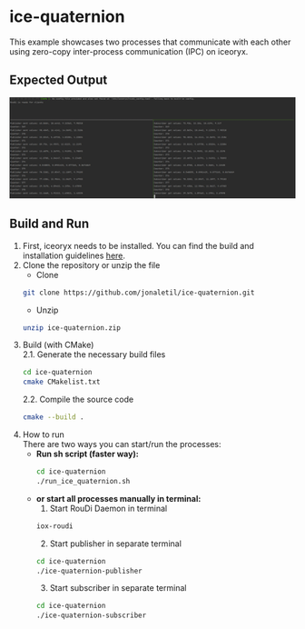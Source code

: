 # ice-quaternion
This example showcases two processes that communicate with each other using zero-copy inter-process communication (IPC) on iceoryx.

## Expected Output
![expected_output](assets/terminal.png "Expected Output")

## Build and Run

1. First, iceoryx needs to be installed. You can find the build and installation guidelines [here](assets/installation.md).
2. Clone the repository or unzip the file
    - Clone
    ```bash
    git clone https://github.com/jonaletil/ice-quaternion.git
    ```
    - Unzip
    ```bash
    unzip ice-quaternion.zip
    ```
3. Build (with CMake)  
    2.1. Generate the necessary build files
   ```bash
   cd ice-quaternion
   cmake CMakelist.txt
    ```
    2.2. Compile the source code
   ```bash
   cmake --build .
    ```
4. How to run  
There are two ways you can start/run the processes:
   - **Run sh script (faster way):**
      ```bash
     cd ice-quaternion
     ./run_ice_quaternion.sh 
      ```
   - **or start all processes manually in terminal:**
     1. Start RouDi Daemon in terminal
     ```bash
     iox-roudi
      ```
     2. Start publisher in separate terminal
     ```bash
     cd ice-quaternion
     ./ice-quaternion-publisher
      ```
     3. Start subscriber in separate terminal
     ```bash
     cd ice-quaternion
     ./ice-quaternion-subscriber
      ```
   
